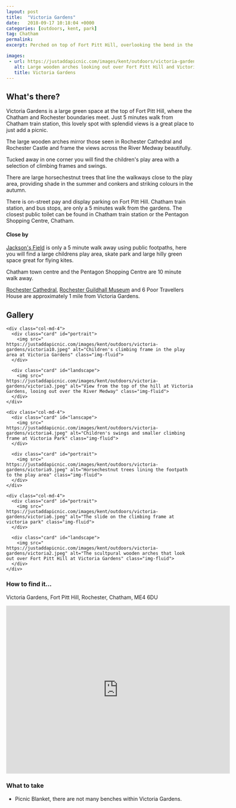 ```yaml
---
layout: post
title:  "Victoria Gardens"
date:   2018-09-17 10:18:04 +0000
categories: [outdoors, kent, park]
tag: Chatham
permalink: 
excerpt: Perched on top of Fort Pitt Hill, overlooking the bend in the Medway River, here you can spread out your picnic blanket, sit back and watch the busy goings on below you.

images: 
 - url: https://justaddapicnic.com/images/kent/outdoors/victoria-gardens/victoria1.jpeg
   alt: Large wooden arches looking out over Fort Pitt Hill and Victoria Gardens.
   title: Victoria Gardens
---
```


## What's there?
Victoria Gardens is a large green space at the top of Fort Pitt Hill, where the Chatham and Rochester boundaries meet.  Just 5 minutes walk from Chatham train station, this lovely spot with splendid views is a great place to just add a picnic.  

The large wooden arches mirror those seen in Rochester Cathedral and Rochester Castle and frame the views across the River Medway beautifully.

Tucked away in one corner you will find the children's play area with a selection of climbing frames and swings.

There are large horsechestnut trees that line the walkways close to the play area, providing shade in the summer and conkers and striking colours in the autumn.

There is on-street pay and display parking on Fort Pitt Hill.  Chatham train station, and bus stops, are only a 5 minutes walk from the gardens. The closest public toilet can be found in Chatham train station or the Pentagon Shopping Centre, Chatham.

#### Close by
[Jackson's Field](/outdoors/kent/park/2018/09/17/jacksons-field.html) is only a 5 minute walk away using public footpaths, here you will find a large childrens play area, skate park and large hilly green space great for flying kites.

Chatham town centre and the Pentagon Shopping Centre are 10 minute walk away.

[Rochester Cathedral](/indoors/kent/cathedral/2018/02/21/rochester-cathedral.html), [Rochester Guildhall Museum](/indoors/kent/museum/2018/01/02/guildhall_museum.html) and 6 Poor Travellers House are approximately 1 mile from Victoria Gardens.

## Gallery

<div class="container">

  <div class="row">

    <div class="col-md-4">
      <div class="card" id="portrait">
        <img src=" https://justaddapicnic.com/images/kent/outdoors/victoria-gardens/victoria10.jpeg" alt="Children's climbing frame in the play area at Victoria Gardens" class="img-fluid">
      </div>

      <div class="card" id="landscape">
        <img src=" https://justaddapicnic.com/images/kent/outdoors/victoria-gardens/victoria3.jpeg" alt="View from the top of the hill at Victoria Gardens, looing out over the River Medway" class="img-fluid">
      </div>  
    </div>

    <div class="col-md-4">
      <div class="card" id="lanscape">
        <img src=" https://justaddapicnic.com/images/kent/outdoors/victoria-gardens/victoria4.jpeg" alt="Children's swings and smaller climbing frame at Victoria Park" class="img-fluid">
      </div>

      <div class="card" id="portrait">
        <img src=" https://justaddapicnic.com/images/kent/outdoors/victoria-gardens/victoria9.jpeg" alt="Horsechestnut trees lining the footpath to the play area" class="img-fluid">
      </div>
    </div>

    <div class="col-md-4">
      <div class="card" id="portrait">
        <img src=" https://justaddapicnic.com/images/kent/outdoors/victoria-gardens/victoria6.jpeg" alt="The slide on the climbing frame at victoria park" class="img-fluid">
      </div>

      <div class="card" id="landscape">
        <img src=" https://justaddapicnic.com/images/kent/outdoors/victoria-gardens/victoria2.jpeg" alt="The scultpural wooden arches that look out over Fort Pitt Hill at Victoria Gardens" class="img-fluid">
      </div>
    </div>

  </div>      
</div>


### How to find it...
Victoria Gardens, Fort Pitt Hill, Rochester, Chatham, ME4 6DU

<iframe src="https://www.google.com/maps/embed?pb=!1m18!1m12!1m3!1d2490.1041849090434!2d0.516279997881856!3d51.382763205877424!2m3!1f0!2f0!3f0!3m2!1i1024!2i768!4f13.1!3m3!1m2!1s0x47d8cd02150ece1d%3A0x1fcccec8e9691247!2sVictoria+Gardens!5e0!3m2!1sen!2suk!4v1537213420293" width="600" height="450" frameborder="0" style="border:0" allowfullscreen></iframe>

### What to take
* Picnic Blanket, there are not many benches within Victoria Gardens. 

